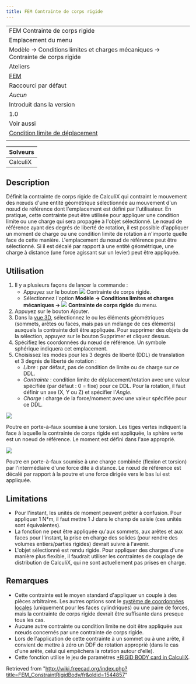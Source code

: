 ```yaml
---
title: FEM Contrainte de corps rigide
---
```

|  |
| --- |
| FEM Contrainte de corps rigide |
| Emplacement du menu |
| Modèle → Conditions limites et charges mécaniques → Contrainte de corps rigide |
| Ateliers |
| [FEM](/FEM_Workbench/fr "FEM Workbench/fr") |
| Raccourci par défaut |
| *Aucun* |
| Introduit dans la version |
| 1.0 |
| Voir aussi |
| [Condition limite de déplacement](/FEM_ConstraintDisplacement/fr "FEM ConstraintDisplacement/fr") |
|  |

| Solveurs |
| --- |
| CalculiX |

## Description

Définit la contrainte de corps rigide de CalculiX qui contraint le mouvement des nœuds d'une entité géométrique sélectionnée au mouvement d'un nœud de référence dont l'emplacement est défini par l'utilisateur. En pratique, cette contrainte peut être utilisée pour appliquer une condition limite ou une charge qui sera propagée à l'objet sélectionné. Le nœud de référence ayant des degrés de liberté de rotation, il est possible d'appliquer un moment de charge ou une condition limite de rotation à n'importe quelle face de cette manière. L'emplacement du nœud de référence peut être sélectionné. Si il est décalé par rapport à une entité géométrique, une charge à distance (une force agissant sur un levier) peut être appliquée.

## Utilisation

1. Il y a plusieurs façons de lancer la commande :
   * Appuyez sur le bouton ![](/images/FEM_ConstraintRigidBody.svg) Contrainte de corps rigide.
   * Sélectionnez l'option **Modèle → Conditions limites et charges mécaniques → ![](/images/FEM_ConstraintRigidBody.svg) Contrainte de corps rigide** du menu.
2. Appuyez sur le bouton Ajouter.
3. Dans la [vue 3D](/3D_view/fr "3D view/fr"), sélectionnez le ou les éléments géométriques (sommets, arêtes ou faces, mais pas un mélange de ces éléments) auxquels la contrainte doit être appliquée. Pour supprimer des objets de la sélection, appuyez sur le bouton Supprimer et cliquez dessus.
4. Spécifiez les coordonnées du nœud de référence. Un symbole sphérique indiquera cet emplacement.
5. Choisissez les modes pour les 3 degrés de liberté (DDL) de translation et 3 degrés de liberté de rotation :
   * *Libre* : par défaut, pas de condition de limite ou de charge sur ce DDL.
   * *Contrainte* : condition limite de déplacement/rotation avec une valeur spécifiée (par défaut : 0 = fixe) pour ce DDL. Pour la rotation, il faut définir un axe (X, Y ou Z) et spécifier l'*Angle*.
   * *Charge* : charge de la force/moment avec une valeur spécifiée pour ce DDL.

![](/images/FEM_rigid_body_torsion.PNG)

Poutre en porte-à-faux soumise à une torsion. Les tiges vertes indiquent la face à laquelle la contrainte de corps rigide est appliquée, la sphère verte est un noeud de référence. Le moment est défini dans l'axe approprié.

![](/images/FEM_rigid_body_bending_and_torsion.PNG)

Poutre en porte-à-faux soumise à une charge combinée (flexion et torsion) par l'intermédiaire d'une force dite à distance. Le nœud de référence est décalé par rapport à la poutre et une force dirigée vers le bas lui est appliquée.

## Limitations

* Pour l'instant, les unités de moment peuvent prêter à confusion. Pour appliquer 1 N\*m, il faut mettre 1 J dans le champ de saisie (ces unités sont équivalentes).
* La fonction ne peut être appliquée qu'aux sommets, aux arêtes et aux faces pour l'instant, la prise en charge des solides (pour rendre des volumes entiers/parties rigides) devrait suivre à l'avenir.
* L'objet sélectionné est rendu rigide. Pour appliquer des charges d'une manière plus flexible, il faudrait utiliser les contraintes de couplage de distribution de CalculiX, qui ne sont actuellement pas prises en charge.

## Remarques

* Cette contrainte est le moyen standard d'appliquer un couple à des pièces arbitraires. Les autres options sont le [système de coordonnées locales](/FEM_ConstraintTransform/fr "FEM ConstraintTransform/fr") (uniquement pour les faces cylindriques) ou une paire de forces, mais la contrainte de corps rigide devrait être suffisante dans presque tous les cas.
* Aucune autre contrainte ou condition limite ne doit être appliquée aux nœuds concernés par une contrainte de corps rigide.
* Lors de l'application de cette contrainte à un sommet ou à une arête, il convient de mettre à zéro un DDF de rotation approprié (dans le cas d'une arête, celui qui empêchera la rotation autour d'elle).
* Cette fonction utilise le jeu de paramètres [\*RIGID BODY card in CalculiX](https://web.mit.edu/calculix_v2.7/CalculiX/ccx_2.7/doc/ccx/node236.html).

Retrieved from "<http://wiki.freecad.org/index.php?title=FEM_ConstraintRigidBody/fr&oldid=1544857>"